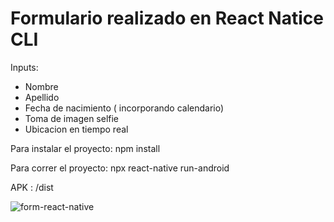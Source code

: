# Formulario realizado en React Natice CLI

Inputs:
* Nombre
* Apellido
* Fecha de nacimiento ( incorporando calendario)
* Toma de imagen selfie
* Ubicacion en tiempo real


Para instalar el proyecto: npm install

Para correr el proyecto: npx react-native run-android

APK : /dist 



<img align="center" alt="form-react-native" src="https://i.picasion.com/pic91/59421bb9fcf1d5cb1613346497f42449.gif"/>
